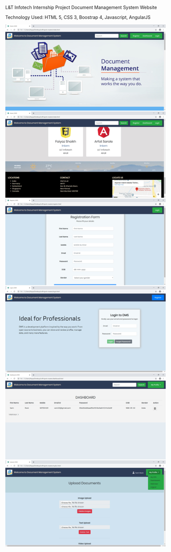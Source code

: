 L&T Infotech Internship Project 
Document Management System Website

Technology Used:
HTML 5,
CSS 3,
Boostrap 4,
Javascript,
AngularJS

![](Screenshots/1.jpg)
![](Screenshots/2.jpg)
![](Screenshots/3.jpg)
![](Screenshots/4.jpg)
![](Screenshots/6.jpg)
![](Screenshots/5.jpg)
